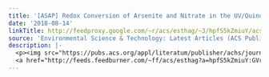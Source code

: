 ```yaml
---
title: '[ASAP] Redox Conversion of Arsenite and Nitrate in the UV/Quinone Systems'
date: '2018-08-14'
linkTitle: http://feedproxy.google.com/~r/acs/esthag/~3/hpfS5kZmiuY/acs.est.8b03538
source: 'Environmental Science & Technology: Latest Articles (ACS Publications)'
description: |-
  <p><img src="https://pubs.acs.org/appl/literatum/publisher/achs/journals/content/esthag/0/esthag.ahead-of-print/acs.est.8b03538/20180814/images/medium/es-2018-03538e_0005.gif" alt="TOC Graphic"/></p><div><cite>Environmental Science & Technology</cite></div><div>DOI: 10.1021/acs.est.8b03538</div><div class="feedflare">
  <a href="http://feeds.feedburner.com/~ff/acs/esthag?a=hpfS5kZmiuY:GVrdFi0XzUU:yIl2AUoC8zA"><img src="http://feeds.feedburner.com/~ff/acs/esthag?d=yIl2AUoC8zA" border="0"></img></a>
---
```

